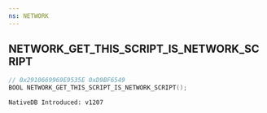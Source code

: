 ```yaml
---
ns: NETWORK
---
```

## NETWORK_GET_THIS_SCRIPT_IS_NETWORK_SCRIPT

```c
// 0x2910669969E9535E 0xD9BF6549
BOOL NETWORK_GET_THIS_SCRIPT_IS_NETWORK_SCRIPT();
```

```
NativeDB Introduced: v1207
```


